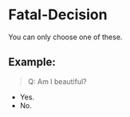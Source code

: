 # Fatal-Decision

You can only choose one of these.

## Example:

> Q: Am I beautiful?
- Yes.
- No.
